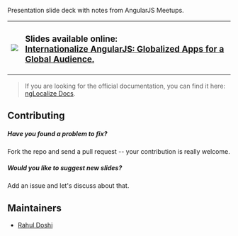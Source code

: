 Presentation slide deck with notes from AngularJS Meetups.

<table>
    <tr>
        <td>
            <a href="http://ramonvictor.github.io/protractor/slides/">
                <img src="https://raw.githubusercontent.com/doshprompt/angular-localization-meetup/gh-pages/assets/fa-globe.png">
            </a>
        </td>
        <td>
            <h3>Slides available online:<br>
                <a href="http://doshprompt.github.io/angular-localization-meetup/">
                    Internationalize AngularJS: Globalized Apps for a Global Audience.
                </a>
            </h3>
        </td>
    </tr>
</table>

> If you are looking for the official documentation, you can find it here: [ngLocalize Docs](http://doshprompt.github.io/angular-localization).

## Contributing

##### Have you found a problem to fix?
Fork the repo and send a pull request -- your contribution is really welcome.

##### Would you like to suggest new slides?
Add an issue and let's discuss about that.

## Maintainers
- [Rahul Doshi](https://github.com/doshprompt)
